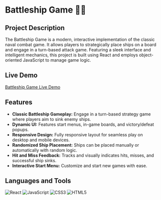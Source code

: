 # Battleship Game 🚢⚓

## Project Description
The Battleship Game is a modern, interactive implementation of the classic naval combat game. It allows players to strategically place ships on a board and engage in a turn-based attack game. Featuring a sleek interface and intelligent mechanics, this project is built using React and employs object-oriented JavaScript to manage game logic.

## Live Demo
[Battleship Game Live Demo](https://battleship-application.netlify.app/)

## Features
- **Classic Battleship Gameplay:** Engage in a turn-based strategy game where players aim to sink enemy ships.
- **Dynamic UI:** Features start menus, in-game boards, and victory/defeat popups.
- **Responsive Design:** Fully responsive layout for seamless play on desktop and mobile devices.
- **Randomized Ship Placement:** Ships can be placed manually or automatically with random logic.
- **Hit and Miss Feedback:** Tracks and visually indicates hits, misses, and successful ship sinks.
- **Interactive Start Menu:** Customize and start new games with ease.

## Languages and Tools
![React](https://img.shields.io/badge/React-61DAFB?style=for-the-badge&logo=react&logoColor=black)
![JavaScript](https://img.shields.io/badge/JavaScript-F7DF1E?style=for-the-badge&logo=javascript&logoColor=black)
![CSS3](https://img.shields.io/badge/CSS3-1572B6?style=for-the-badge&logo=css3&logoColor=white)
![HTML5](https://img.shields.io/badge/HTML5-E34F26?style=for-the-badge&logo=html5&logoColor=white)
